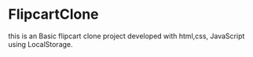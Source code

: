 # FlipcartClone
this is an Basic flipcart clone project developed with html,css, JavaScript using LocalStorage.
